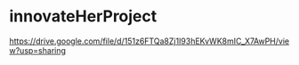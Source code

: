# innovateHerProject

https://drive.google.com/file/d/151z6FTQa8Zj1I93hEKvWK8mIC_X7AwPH/view?usp=sharing
